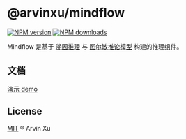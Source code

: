 # @arvinxu/mindflow

[![NPM version][version-image]][version-url] [![NPM downloads][download-image]][download-url]

Mindflow 是基于 [溯因推理][reason] 与 [图尔敏推论模型][toulmin] 构建的推理组件。

[reason]: https://zh.wikipedia.org/wiki/溯因推理
[toulmin]: https://www.yuque.com/arvinxx/tu0agc/c8b5bad3-e002-4a02-81fc-c8ea0b41a21f#409fc6f3

## 文档

[演示 demo](https://components.arvinx.com/components/biz/mindflow)

## License

[MIT](../../LICENSE) ® Arvin Xu

<!-- npm url -->

[version-image]: http://img.shields.io/npm/v/@arvinxu/mindflow.svg?color=deepgreen&label=latest
[version-url]: http://npmjs.org/package/@arvinxu/mindflow
[download-image]: https://img.shields.io/npm/dm/@arvinxu/mindflow.svg
[download-url]: https://npmjs.org/package/@arvinxu/mindflow
